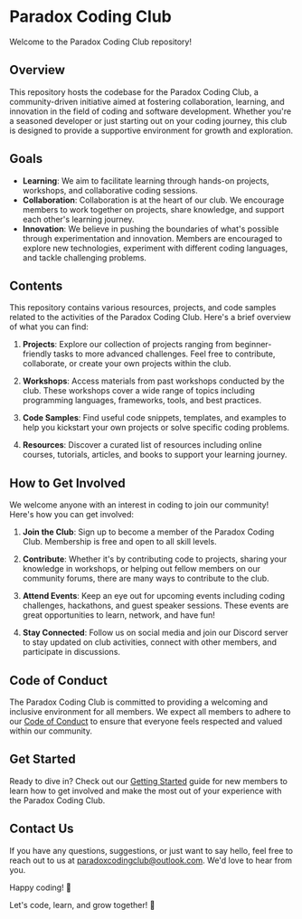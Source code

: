 # Paradox Coding Club

Welcome to the Paradox Coding Club repository!

## Overview
This repository hosts the codebase for the Paradox Coding Club, a community-driven initiative aimed at fostering collaboration, learning, and innovation in the field of coding and software development. Whether you're a seasoned developer or just starting out on your coding journey, this club is designed to provide a supportive environment for growth and exploration.

## Goals
- **Learning**: We aim to facilitate learning through hands-on projects, workshops, and collaborative coding sessions.
- **Collaboration**: Collaboration is at the heart of our club. We encourage members to work together on projects, share knowledge, and support each other's learning journey.
- **Innovation**: We believe in pushing the boundaries of what's possible through experimentation and innovation. Members are encouraged to explore new technologies, experiment with different coding languages, and tackle challenging problems.

## Contents
This repository contains various resources, projects, and code samples related to the activities of the Paradox Coding Club. Here's a brief overview of what you can find:

1. **Projects**: Explore our collection of projects ranging from beginner-friendly tasks to more advanced challenges. Feel free to contribute, collaborate, or create your own projects within the club.
   
2. **Workshops**: Access materials from past workshops conducted by the club. These workshops cover a wide range of topics including programming languages, frameworks, tools, and best practices.
   
3. **Code Samples**: Find useful code snippets, templates, and examples to help you kickstart your own projects or solve specific coding problems.
   
4. **Resources**: Discover a curated list of resources including online courses, tutorials, articles, and books to support your learning journey.

## How to Get Involved
We welcome anyone with an interest in coding to join our community! Here's how you can get involved:

1. **Join the Club**: Sign up to become a member of the Paradox Coding Club. Membership is free and open to all skill levels.
   
2. **Contribute**: Whether it's by contributing code to projects, sharing your knowledge in workshops, or helping out fellow members on our community forums, there are many ways to contribute to the club.
   
3. **Attend Events**: Keep an eye out for upcoming events including coding challenges, hackathons, and guest speaker sessions. These events are great opportunities to learn, network, and have fun!
   
4. **Stay Connected**: Follow us on social media and join our Discord server to stay updated on club activities, connect with other members, and participate in discussions.

## Code of Conduct
The Paradox Coding Club is committed to providing a welcoming and inclusive environment for all members. We expect all members to adhere to our [Code of Conduct](https://github.com/codex-kundan/paradox/blob/main/src/components/CODE_OF_CONDUCT.md) to ensure that everyone feels respected and valued within our community.

## Get Started
Ready to dive in? Check out our [Getting Started](https://github.com/codex-kundan/paradox/blob/main/src/data/GETTING_STARTED.md) guide for new members to learn how to get involved and make the most out of your experience with the Paradox Coding Club.

## Contact Us
If you have any questions, suggestions, or just want to say hello, feel free to reach out to us at [paradoxcodingclub@outlook.com](mailto:paradoxcodingclub@outlook.com). We'd love to hear from you.

Happy coding! 🚀

Let's code, learn, and grow together! 🚀